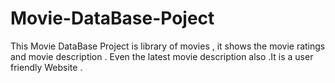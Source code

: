 # Movie-DataBase-Poject
This Movie DataBase Project is library of movies , it shows the movie ratings and movie description . Even the latest movie description also .It is a user friendly Website .
